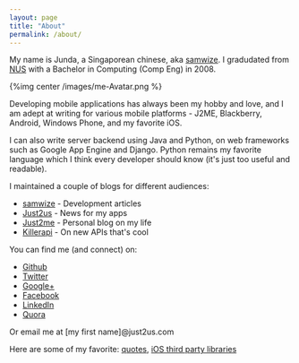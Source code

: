 ```yaml
---
layout: page
title: "About"
permalink: /about/
---
```

My name is Junda, a Singaporean chinese, aka [samwize](http://twitter.com/samwize). I gradudated from [NUS](http://www.nus.edu.sg) with a Bachelor in Computing (Comp Eng) in 2008.

{%img center /images/me-Avatar.png %}

Developing mobile applications has always been my hobby and love, and I am adept at writing for various mobile platforms - J2ME, Blackberry, Android, Windows Phone, and my favorite iOS.

I can also write server backend using Java and Python, on web frameworks such as Google App Engine and Django. Python remains my favorite language which I think every developer should know (it's just too useful and readable).

I maintained a couple of blogs for different audiences:

- [samwize](http://samwize.just2us.com) - Development articles
- [Just2us](http://blog.just2us.com) - News for my apps
- [Just2me](http://just2me.com) - Personal blog on my life
- [Killerapi](http://killerapi.blogspot.com) - On new APIs that's cool

You can find me (and connect) on:

- [Github](https://github.com/samwize)
- [Twitter](http://twitter.com/samwize)
- [Google+](https://plus.google.com/u/0/106598772775527729355)
- [Facebook](http://facebook.com/ongjunda)
- [LinkedIn](http://sg.linkedin.com/in/junda)
- [Quora](http://www.quora.com/Junda-Ong)

Or email me at [my first name]@just2us.com

Here are some of my favorite: [quotes](/quotes/), [iOS third party libraries](/libs/)
